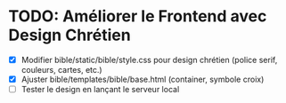 # TODO: Améliorer le Frontend avec Design Chrétien

- [x] Modifier bible/static/bible/style.css pour design chrétien (police serif, couleurs, cartes, etc.)
- [x] Ajuster bible/templates/bible/base.html (container, symbole croix)
- [ ] Tester le design en lançant le serveur local
